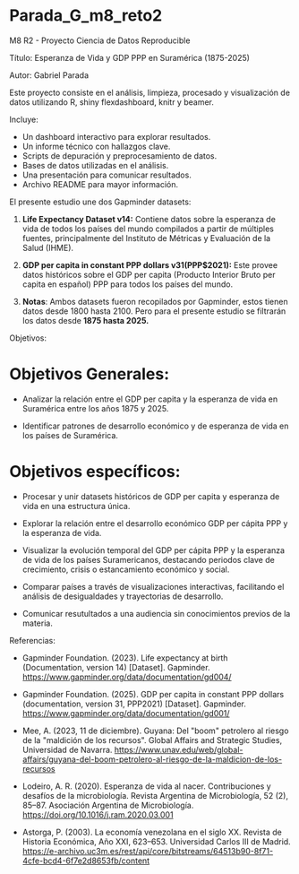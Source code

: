 # Parada_G_m8_reto2
M8 R2 - Proyecto Ciencia de Datos Reproducible

Título: Esperanza de Vida y GDP PPP en Suramérica (1875-2025)

Autor: Gabriel Parada


Este proyecto consiste en el análisis, limpieza, procesado y visualización de datos utilizando R, shiny flexdashboard, knitr y beamer.  

Incluye:
- Un dashboard interactivo para explorar resultados.
- Un informe técnico con hallazgos clave.
- Scripts de depuración y preprocesamiento de datos.
- Bases de datos utilizadas en el análisis.
- Una presentación para comunicar resultados.
- Archivo README para mayor información.


El presente estudio une dos Gapminder datasets:

1. **Life Expectancy Dataset v14:** Contiene datos sobre la esperanza de vida de todos los países del mundo compilados a partir de múltiples fuentes, principalmente del Instituto de Métricas y Evaluación de la Salud (IHME).

2. **GDP per capita in constant PPP dollars v31(PPP$2021):** Este provee datos históricos sobre el GDP per capita (Producto Interior Bruto per capita en español) PPP para todos los países del mundo.

3. **Notas**: Ambos datasets fueron recopilados por Gapminder, estos tienen datos desde 1800 hasta 2100. Pero para el presente estudio se filtrarán los datos desde **1875 hasta 2025.**



Objetivos: 

# Objetivos Generales:

- Analizar la relación entre el GDP per capita y la esperanza de vida en Suramérica entre los años 1875 y 2025.

- Identificar patrones de desarrollo económico y de esperanza de vida en los países de Suramérica.

# Objetivos específicos:

- Procesar y unir datasets históricos de GDP per capita y esperanza de vida en una estructura única.

- Explorar la relación entre el desarrollo económico  GDP per cápita PPP y la esperanza de vida.

- Visualizar la evolución temporal del GDP per cápita PPP y la esperanza de vida de los países Suramericanos, destacando periodos clave de crecimiento, crisis o estancamiento económico y social.

- Comparar países a través de visualizaciones interactivas, facilitando el análisis de desigualdades y trayectorias de desarrollo.

- Comunicar resutultados a una audiencia sin conocimientos previos de la materia.






Referencias:

- Gapminder Foundation. (2023). Life expectancy at birth (Documentation, version 14) [Dataset]. Gapminder. https://www.gapminder.org/data/documentation/gd004/

- Gapminder Foundation. (2025). GDP per capita in constant PPP dollars (documentation, version 31, PPP2021) [Dataset]. Gapminder. https://www.gapminder.org/data/documentation/gd001/

- Mee, A. (2023, 11 de diciembre). Guyana: Del "boom" petrolero al riesgo de la "maldición de los recursos". Global Affairs and Strategic Studies, Universidad de Navarra. https://www.unav.edu/web/global-affairs/guyana-del-boom-petrolero-al-riesgo-de-la-maldicion-de-los-recursos

- Lodeiro, A. R. (2020). Esperanza de vida al nacer. Contribuciones y desafíos de la microbiología. Revista Argentina de Microbiología, 52 (2), 85–87. Asociación Argentina de Microbiología. https://doi.org/10.1016/j.ram.2020.03.001

- Astorga, P. (2003). La economía venezolana en el siglo XX. Revista de Historia Económica, Año XXI, 623–653. Universidad Carlos III de Madrid. https://e-archivo.uc3m.es/rest/api/core/bitstreams/64513b90-8f71-4cfe-bcd4-6f7e2d8653fb/content
